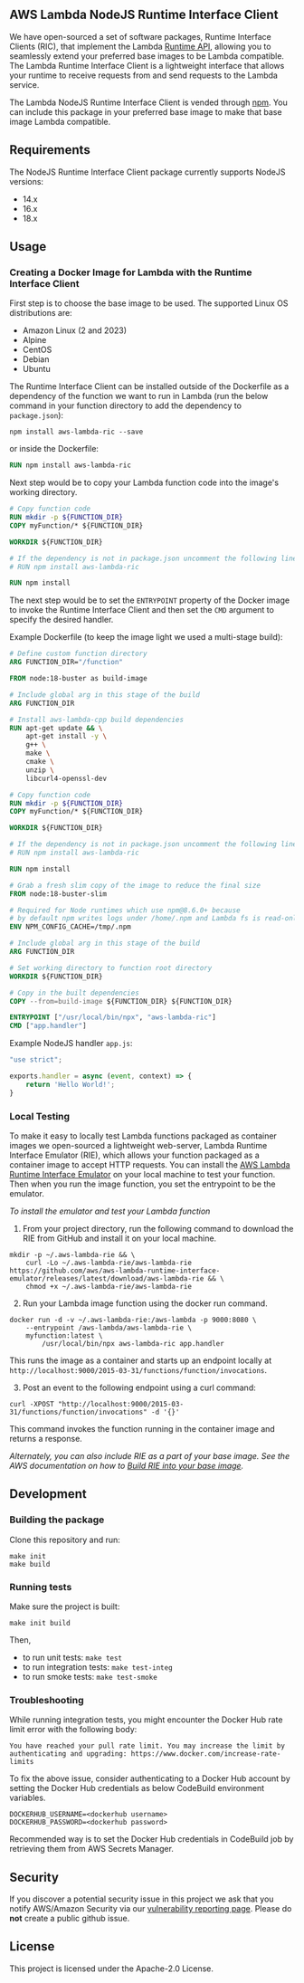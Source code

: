 ## AWS Lambda NodeJS Runtime Interface Client

We have open-sourced a set of software packages, Runtime Interface Clients (RIC), that implement the Lambda
 [Runtime API](https://docs.aws.amazon.com/lambda/latest/dg/runtimes-api.html), allowing you to seamlessly extend your preferred
  base images to be Lambda compatible.
The Lambda Runtime Interface Client is a lightweight interface that allows your runtime to receive requests from and send requests to the Lambda service.

The Lambda NodeJS Runtime Interface Client is vended through [npm](https://www.npmjs.com/package/aws-lambda-ric). 
You can include this package in your preferred base image to make that base image Lambda compatible.

## Requirements
The NodeJS Runtime Interface Client package currently supports NodeJS versions:
 - 14.x
 - 16.x
 - 18.x

## Usage

### Creating a Docker Image for Lambda with the Runtime Interface Client
First step is to choose the base image to be used. The supported Linux OS distributions are:

 - Amazon Linux (2 and 2023)
 - Alpine
 - CentOS
 - Debian
 - Ubuntu

The Runtime Interface Client can be installed outside of the Dockerfile as a dependency of the function we want to run in Lambda (run the below command in your function directory to add the dependency to `package.json`):
```shell script
npm install aws-lambda-ric --save
```
or inside the Dockerfile:
```dockerfile
RUN npm install aws-lambda-ric
```

Next step would be to copy your Lambda function code into the image's working directory.
```dockerfile
# Copy function code
RUN mkdir -p ${FUNCTION_DIR}
COPY myFunction/* ${FUNCTION_DIR}

WORKDIR ${FUNCTION_DIR}

# If the dependency is not in package.json uncomment the following line
# RUN npm install aws-lambda-ric

RUN npm install
```

The next step would be to set the `ENTRYPOINT` property of the Docker image to invoke the Runtime Interface Client and then set the `CMD` argument to specify the desired handler.

Example Dockerfile (to keep the image light we used a multi-stage build):
```dockerfile
# Define custom function directory
ARG FUNCTION_DIR="/function"

FROM node:18-buster as build-image

# Include global arg in this stage of the build
ARG FUNCTION_DIR

# Install aws-lambda-cpp build dependencies
RUN apt-get update && \
    apt-get install -y \
    g++ \
    make \
    cmake \
    unzip \
    libcurl4-openssl-dev

# Copy function code
RUN mkdir -p ${FUNCTION_DIR}
COPY myFunction/* ${FUNCTION_DIR}

WORKDIR ${FUNCTION_DIR}

# If the dependency is not in package.json uncomment the following line
# RUN npm install aws-lambda-ric

RUN npm install

# Grab a fresh slim copy of the image to reduce the final size
FROM node:18-buster-slim

# Required for Node runtimes which use npm@8.6.0+ because
# by default npm writes logs under /home/.npm and Lambda fs is read-only
ENV NPM_CONFIG_CACHE=/tmp/.npm

# Include global arg in this stage of the build
ARG FUNCTION_DIR

# Set working directory to function root directory
WORKDIR ${FUNCTION_DIR}

# Copy in the built dependencies
COPY --from=build-image ${FUNCTION_DIR} ${FUNCTION_DIR}

ENTRYPOINT ["/usr/local/bin/npx", "aws-lambda-ric"]
CMD ["app.handler"]
```

Example NodeJS handler `app.js`:
```js
"use strict";

exports.handler = async (event, context) => {
    return 'Hello World!';
}
```

### Local Testing

To make it easy to locally test Lambda functions packaged as container images we open-sourced a lightweight web-server, Lambda Runtime Interface Emulator (RIE), which allows your function packaged as a container image to accept HTTP requests. You can install the [AWS Lambda Runtime Interface Emulator](https://github.com/aws/aws-lambda-runtime-interface-emulator) on your local machine to test your function. Then when you run the image function, you set the entrypoint to be the emulator. 

*To install the emulator and test your Lambda function*

1) From your project directory, run the following command to download the RIE from GitHub and install it on your local machine. 

```shell script
mkdir -p ~/.aws-lambda-rie && \
    curl -Lo ~/.aws-lambda-rie/aws-lambda-rie https://github.com/aws/aws-lambda-runtime-interface-emulator/releases/latest/download/aws-lambda-rie && \
    chmod +x ~/.aws-lambda-rie/aws-lambda-rie
```
2) Run your Lambda image function using the docker run command. 

```shell script
docker run -d -v ~/.aws-lambda-rie:/aws-lambda -p 9000:8080 \
    --entrypoint /aws-lambda/aws-lambda-rie \
    myfunction:latest \
        /usr/local/bin/npx aws-lambda-ric app.handler
```

This runs the image as a container and starts up an endpoint locally at `http://localhost:9000/2015-03-31/functions/function/invocations`. 

3) Post an event to the following endpoint using a curl command: 

```shell script
curl -XPOST "http://localhost:9000/2015-03-31/functions/function/invocations" -d '{}'
```

This command invokes the function running in the container image and returns a response.

*Alternately, you can also include RIE as a part of your base image. See the AWS documentation on how to [Build RIE into your base image](https://docs.aws.amazon.com/lambda/latest/dg/images-test.html#images-test-alternative).*


## Development

### Building the package
Clone this repository and run:

```shell script
make init
make build
```

### Running tests

Make sure the project is built:
```shell script
make init build
```
Then,
* to run unit tests: `make test`
* to run integration tests: `make test-integ`
* to run smoke tests: `make test-smoke`

### Troubleshooting

While running integration tests, you might encounter the Docker Hub rate limit error with the following body:
```
You have reached your pull rate limit. You may increase the limit by authenticating and upgrading: https://www.docker.com/increase-rate-limits
```
To fix the above issue, consider authenticating to a Docker Hub account by setting the Docker Hub credentials as below CodeBuild environment variables.
```shell script
DOCKERHUB_USERNAME=<dockerhub username>
DOCKERHUB_PASSWORD=<dockerhub password>
```
Recommended way is to set the Docker Hub credentials in CodeBuild job by retrieving them from AWS Secrets Manager.
## Security

If you discover a potential security issue in this project we ask that you notify AWS/Amazon Security via our [vulnerability reporting page](http://aws.amazon.com/security/vulnerability-reporting/). Please do **not** create a public github issue.

## License

This project is licensed under the Apache-2.0 License.
